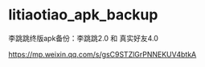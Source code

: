 # litiaotiao_apk_backup
李跳跳终版apk备份：李跳跳2.0 和 真实好友4.0

https://mp.weixin.qq.com/s/gsC9STZlGrPNNEKUV4btkA
